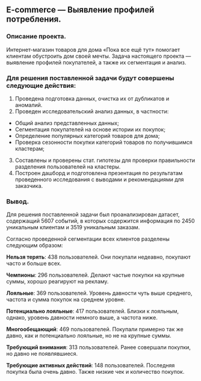 ## E-commerce — Выявление профилей потребления.

### Описание проекта.

Интернет-магазин товаров для дома «Пока все ещё тут» помогает клиентам обустроить дом своей мечты. Задача настоящего проекта — выявление профилей покупателей, а также их сегментация и анализ.

### Для решения поставленной задачи будут совершены следующие действия:

1. Проведена подготовка данных, очистка их от дубликатов и аномалий.
2. Проведен исследовательский анализ данных, в частности:
  * Общий анализ представленных данных;
  * Сегментация покупателей на основе истории их покупок;
  * Определение популярных категорий товаров для дома;
  * Проверка сезонности покупки категорий товаров по получившимся кластерам;
3. Составлены и проверены стат. гипотезы для проверки правильности разделения пользователей на кластеры.
4. Построен дашборд и подготовлена презентация по результатам проведенного исследования с выводами и рекомендациями для заказчика.

### Вывод.

Для решения поставленной задачи был проанализирован датасет, содержащий 5607 событий, в которых содержится информация по 2450 уникальным клиентам и 3519 уникальным заказам.

Согласно проведенной сегментации всех клиентов разделены следующим образом:

**Нельзя терять**: 438 пользователей. Они покупали недеавно, покупают часто и больше всех.

**Чемпионы**: 296 пользователей. Делают частые покупки на крупные суммы, хорошо реагируют на рекламу.

**Лояльные**: 369 пользователей. Уровень давности чуть выше среднего, частота и сумма покупок на среднем уровне.

**Потенциально лояльные**: 417 пользователей. Близки к лояльным, однако, уровень давности немного выше, а частота ниже.

**Многообещающий**: 469 пользователей. Покупали примерно так же давно, как и потенциально лояльные, но не на крупные суммы.

**Требующий внимания**: 313 пользователей. Ранее совершали покупки, но давно не появлявшиеся.

**Требующие активных действий**: 148 пользователей. Последняя покупка была очень давно. Также низкие чек и количество покупок.
